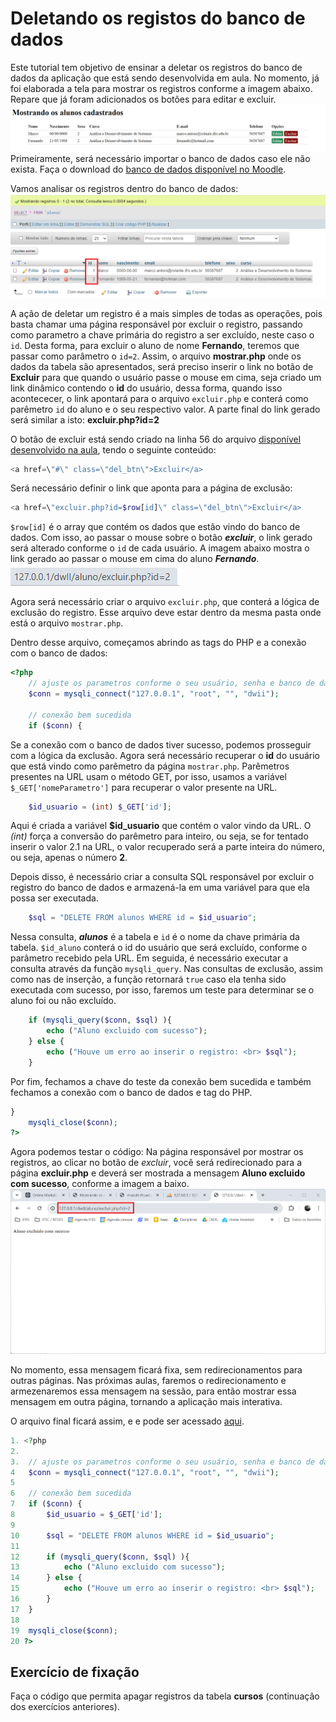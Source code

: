 # Deletando os registos do banco de dados
Este tutorial tem objetivo de ensinar a deletar os registros do banco de dados da aplicação que está sendo desenvolvida em aula. No momento, já foi elaborada a tela para mostrar os registros conforme a imagem abaixo. Repare que já foram adicionados os botões para editar e excluir.
![Alt text](1.png?raw=true "interface da aplicação")
Primeiramente, será necessário importar o banco de dados caso ele não exista. Faça o download do [banco de dados disponível no Moodle](https://moodle.ifrs.edu.br/pluginfile.php/5906225/mod_resource/content/6/dwii.sql).

Vamos analisar os registros dentro do banco de dados:
![Alt text](2.png?raw=true "registros no banco de dados")

A ação de deletar um registro é a mais simples de todas as operações, pois basta chamar uma página responsável por excluir o registro, passando como parametro a chave primária do registro a ser excluído, neste caso o `id`. Desta forma, para excluir o aluno de nome **Fernando**, teremos que passar como parâmetro o `id=2`. Assim, o arquivo **mostrar.php** onde os dados da tabela são apresentados, será preciso inserir o link no botão de **Excluir** para que quando o usuário passe o mouse em cima, seja criado um link dinâmico contendo o **id** do usuário, dessa forma, quando isso acontececer, o link apontará para o arquivo `excluir.php` e conterá como parêmetro `id` do aluno e o seu respectivo valor. A parte final do link gerado será similar a isto: **excluir.php?id=2**

O botão de excluir está sendo criado na linha 56 do arquivo [disponível desenvolvido na aula](https://github.com/marcoantoni/dwii/blob/main/aluno/mostrar.php), tendo o seguinte conteúdo:
```php
<a href=\"#\" class=\"del_btn\">Excluir</a>
```
Será necessário definir o link que aponta para a página de exclusão:
```php
<a href=\"excluir.php?id=$row[id]\" class=\"del_btn\">Excluir</a>
```
`$row[id]` é o array que contém os dados que estão vindo do banco de dados. Com isso, ao passar o mouse sobre o botão ***excluir***, o link gerado será alterado conforme o `id` de cada usuário. A imagem abaixo mostra o link gerado ao passar o mouse em cima do aluno ***Fernando***.
![Alt text](3.png?raw=true "link gerado")

Agora será necessário criar o arquivo `excluir.php`, que conterá a lógica de exclusão do registro. Esse arquivo deve estar dentro da mesma pasta onde está o arquivo `mostrar.php`.

Dentro desse arquivo, começamos abrindo as tags do PHP e a conexão com o banco de dados:
```php
<?php
    // ajuste os parametros conforme o seu usuário, senha e banco de dados
	$conn = mysqli_connect("127.0.0.1", "root", "", "dwii");

	// conexão bem sucedida
	if ($conn) {
```
Se a conexão com o banco de dados tiver sucesso, podemos prosseguir com a lógica da exclusão. Agora será necessário recuperar o **id** do usuário que está vindo como parêmetro da página `mostrar.php`. Parêmetros presentes na URL usam o método GET, por isso, usamos a variável `$_GET['nomeParametro']` para recuperar o valor presente na URL.

```php
    $id_usuario = (int) $_GET['id'];
```
Aqui é criada a variável **$id_usuario**  que contém o valor vindo da URL. O *(int)* força a conversão do parêmetro para inteiro, ou seja, se for tentado inserir o valor 2.1 na URL, o valor recuperado será a parte inteira do número, ou seja, apenas o número **2**.

Depois disso, é necessário criar a consulta SQL responsável por excluir o registro do banco de dados e armazená-la em uma variável para que ela possa ser executada.
```php
    $sql = "DELETE FROM alunos WHERE id = $id_usuario";	
```
Nessa consulta, ***alunos*** é a tabela e ``id`` é o nome da chave primária da tabela. `$id_aluno` conterá o id do usuário que será excluído, conforme o parâmetro recebido pela URL. Em seguida, é necessário executar a consulta através da função `mysqli_query`. Nas consultas de exclusão, assim como nas de inserção, a função retornará `true` caso ela tenha sido executada com sucesso, por isso, faremos um teste para determinar se o aluno foi ou não excluído.

```php
    if (mysqli_query($conn, $sql) ){
    	echo ("Aluno excluido com sucesso");
    } else {
    	echo ("Houve um erro ao inserir o registro: <br> $sql");
    }
```

Por fim, fechamos a chave do teste da conexão bem sucedida e também fechamos a conexão com o banco de dados e tag do PHP.
```php
}
	mysqli_close($conn);
?>
```

Agora podemos testar o código: Na página responsável por mostrar os registros, ao clicar no botão de *excluir*, você será redirecionado para a página **excluir.php** e deverá ser mostrada a mensagem **Aluno excluido com sucesso**, conforme a imagem a baixo.
![Alt text](4.png?raw=true "exclusão com sucesso")

 No momento, essa mensagem ficará fixa, sem redirecionamentos para outras páginas. Nas próximas aulas, faremos o redirecionamento e armezenaremos essa mensagem na sessão, para então mostrar essa mensagem em outra página, tornando a aplicação mais interativa. 

O arquivo final ficará assim, e e pode ser acessado [aqui](https://github.com/marcoantoni/dwii/blob/main/aluno/excluir.php).
```php
1. <?php
2.	
3.	// ajuste os parametros conforme o seu usuário, senha e banco de dados
4	$conn = mysqli_connect("127.0.0.1", "root", "", "dwii");
5
6	// conexão bem sucedida
7	if ($conn) {
8		$id_usuario = $_GET['id'];
9		
10		$sql = "DELETE FROM alunos WHERE id = $id_usuario";	
11
12		if (mysqli_query($conn, $sql) ){
13			echo ("Aluno excluido com sucesso");
14		} else {
15			echo ("Houve um erro ao inserir o registro: <br> $sql");
16		}
17	}
18
19	mysqli_close($conn);
20 ?>
```

## Exercício de fixação
Faça o código que permita apagar registros da tabela **cursos** (continuação dos exercícios anteriores).
 

